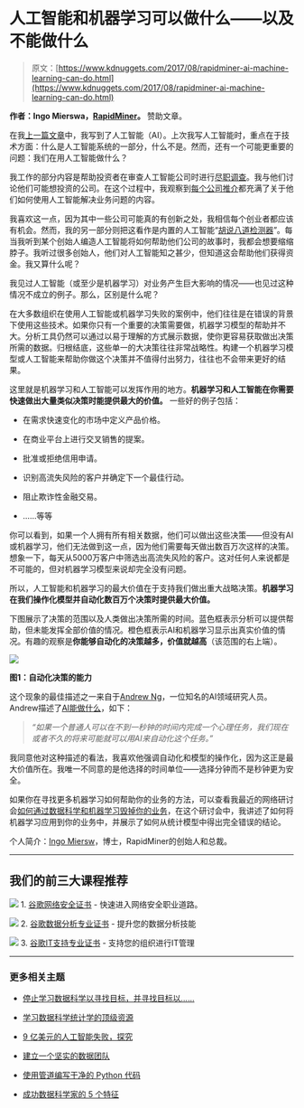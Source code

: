 # 人工智能和机器学习可以做什么——以及不能做什么

> 原文：[https://www.kdnuggets.com/2017/08/rapidminer-ai-machine-learning-can-do.html](https://www.kdnuggets.com/2017/08/rapidminer-ai-machine-learning-can-do.html)

**作者：Ingo Mierswa，[RapidMiner](https://rapidminer.com/)。** 赞助文章。

在我[上一篇文章](/2017/07/rapidminer-ai-machine-learning-deep-learning.html)中，我写到了人工智能（AI）。上次我写人工智能时，重点在于技术方面：什么是人工智能系统的一部分，什么不是。然而，还有一个可能更重要的问题：我们在用人工智能做什么？

我工作的部分内容是帮助投资者在审查人工智能公司时进行[尽职调查](https://www.entrepreneur.com/encyclopedia/due-diligence)。我与他们讨论他们可能想投资的公司。在这个过程中，我观察到[每个公司推介](https://www.techemergence.com/venture-investments-in-artificial-intelligence-trends-in-2016-and-beyond/)都充满了关于他们如何使用人工智能解决业务问题的内容。

我喜欢这一点，因为其中一些公司可能真的有创新之处，我相信每个创业者都应该有机会。然而，我的另一部分则把这看作是内置的人工智能“[胡说八道检测器](https://twitter.com/twentworth12/status/831562373425147904)”。每当我听到某个创始人编造人工智能将如何帮助他们公司的故事时，我都会想要缩缩脖子。我听过很多创始人，他们对人工智能知之甚少，但知道这会帮助他们获得资金。我又算什么呢？

我见过人工智能（或至少是机器学习）对业务产生巨大影响的情况——也见过这种情况不成立的例子。那么，区别是什么呢？

在大多数组织在使用人工智能或机器学习失败的案例中，他们往往是在错误的背景下使用这些技术。如果你只有一个重要的决策需要做，机器学习模型的帮助并不大。分析工具仍然可以通过以易于理解的方式展示数据，使你更容易获取做出决策所需的数据。归根结底，这些单一的大决策往往非常战略性。构建一个机器学习模型或人工智能来帮助你做这个决策并不值得付出努力，往往也不会带来更好的结果。

这里就是机器学习和人工智能可以发挥作用的地方。**机器学习和人工智能在你需要快速做出大量类似决策时能提供最大的价值。** 一些好的例子包括：

+   在需求快速变化的市场中定义产品价格。

+   在商业平台上进行交叉销售的提案。

+   批准或拒绝信用申请。

+   识别高流失风险的客户并确定下一个最佳行动。

+   阻止欺诈性金融交易。

+   ……等等

你可以看到，如果一个人拥有所有相关数据，他们可以做出这些决策——但没有AI或机器学习，他们无法做到这一点，因为他们需要每天做出数百万次这样的决策。想象一下，每天从5000万客户中筛选出高流失风险的客户。这对任何人来说都是不可能的，但对机器学习模型来说却完全没有问题。

所以，人工智能和机器学习的最大价值在于支持我们做出重大战略决策。**机器学习在我们操作化模型并自动化数百万个决策时提供最大价值。**

下图展示了决策的范围以及人类做出决策所需的时间。蓝色框表示分析可以提供帮助，但未能发挥全部价值的情况。橙色框表示AI和机器学习显示出真实价值的情况。有趣的观察是**你能够自动化的决策越多，价值就越高**（该范围的右上端）。

![](../Images/75d865903bb8342e8596f8bdd63bf715.png)

**图1：自动化决策的能力**

这个现象的最佳描述之一来自于[Andrew Ng](http://www.andrewng.org/)，一位知名的AI领域研究人员。Andrew描述了[AI能做什么](https://hbr.org/2016/11/what-artificial-intelligence-can-and-cant-do-right-now)，如下：

> *“如果一个普通人可以在不到一秒钟的时间内完成一个心理任务，我们现在或者不久的将来可能就可以用AI来自动化这个任务。”*

我同意他对这种描述的看法，我喜欢他强调自动化和模型的操作化，因为这正是最大价值所在。我唯一不同意的是他选择的时间单位——选择分钟而不是秒钟更为安全。

如果你在寻找更多机器学习如何帮助你的业务的方法，可以查看我最近的网络研讨会[如何通过数据科学和机器学习毁掉你的业务](http://go.rapidminer.com/l/32612/2017-08-02/7z6hlv)，在这个研讨会中，我讲述了如何将机器学习应用到你的业务中，并展示了如何从统计模型中得出完全错误的结论。

个人简介：[Ingo Miersw](https://twitter.com/ingomierswa?lang=en)，博士，RapidMiner的创始人和总裁。

* * *

## 我们的前三大课程推荐

![](../Images/0244c01ba9267c002ef39d4907e0b8fb.png) 1\. [谷歌网络安全证书](https://www.kdnuggets.com/google-cybersecurity) - 快速进入网络安全职业道路。

![](../Images/e225c49c3c91745821c8c0368bf04711.png) 2\. [谷歌数据分析专业证书](https://www.kdnuggets.com/google-data-analytics) - 提升您的数据分析技能

![](../Images/0244c01ba9267c002ef39d4907e0b8fb.png) 3\. [谷歌IT支持专业证书](https://www.kdnuggets.com/google-itsupport) - 支持您的组织进行IT管理

* * *

### 更多相关主题

+   [停止学习数据科学以寻找目标，并寻找目标以……](https://www.kdnuggets.com/2021/12/stop-learning-data-science-find-purpose.html)

+   [学习数据科学统计学的顶级资源](https://www.kdnuggets.com/2021/12/springboard-top-resources-learn-data-science-statistics.html)

+   [9 亿美元的人工智能失败，探究](https://www.kdnuggets.com/2021/12/9b-ai-failure-examined.html)

+   [建立一个坚实的数据团队](https://www.kdnuggets.com/2021/12/build-solid-data-team.html)

+   [使用管道编写干净的 Python 代码](https://www.kdnuggets.com/2021/12/write-clean-python-code-pipes.html)

+   [成功数据科学家的 5 个特征](https://www.kdnuggets.com/2021/12/5-characteristics-successful-data-scientist.html)
